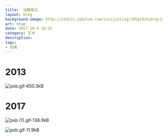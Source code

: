 ```yaml
---
title:  动画笔记
layout: blog
background-image: http://static.zybuluo.com/sixijinling/195gt9ihi0rqc1x6ix6609v8/psb%20%281%29.gif
art: true
date: 2017-10-5 18:32
category: 艺术
description:  
tags:
- 动画
---
```



# 2013

![psb.gif-650.3kB][1]

# 2017

![psb (1).gif-138.9kB][2]

![psb.gif-11.9kB][3]


  [1]: http://static.zybuluo.com/sixijinling/jtdamfgixldzlhybq4w73ddi/psb.gif
  [2]: http://static.zybuluo.com/sixijinling/195gt9ihi0rqc1x6ix6609v8/psb%20%281%29.gif
  [3]: http://static.zybuluo.com/sixijinling/ezwhlhuvqahv1q3k21pdc1r0/psb.gif



